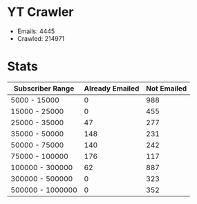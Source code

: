# YT Crawler
- Emails: 4445
- Crawled: 214971

# Stats
| Subscriber Range  | Already Emailed | Not Emailed |
|-------|-------|-------|
| 5000 - 15000 | 0 | 988 |
| 15000 - 25000 | 0 | 455 |
| 25000 - 35000 | 47 | 277 |
| 35000 - 50000 | 148 | 231 |
| 50000 - 75000 | 140 | 242 |
| 75000 - 100000 | 176 | 117 |
| 100000 - 300000 | 62 | 887 |
| 300000 - 500000 | 0 | 323 |
| 500000 - 1000000 | 0 | 352 |
